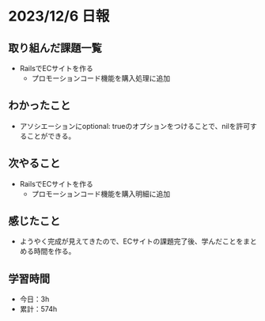 # 2023/12/6 日報
## 取り組んだ課題一覧
- RailsでECサイトを作る
  - プロモーションコード機能を購入処理に追加

## わかったこと
- アソシエーションにoptional: trueのオプションをつけることで、nilを許可することができる。

## 次やること
- RailsでECサイトを作る
  - プロモーションコード機能を購入明細に追加

## 感じたこと
- ようやく完成が見えてきたので、ECサイトの課題完了後、学んだことをまとめる時間を作る。

## 学習時間
- 今日：3h
- 累計：574h
